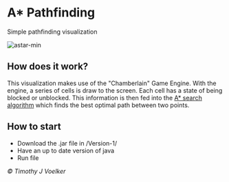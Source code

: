 # A* Pathfinding
Simple pathfinding visualization

![astar-min](https://user-images.githubusercontent.com/39393627/53691903-88984480-3d4c-11e9-95f1-62a88220cd58.gif)

## How does it work?
This visualization makes use of the "Chamberlain" Game Engine. With the engine, a series of cells is draw to the screen. Each cell has a state of being blocked or unblocked. This information is then fed into the [A* search algorithm](https://en.wikipedia.org/wiki/A*_search_algorithm) which finds the best optimal path between two points.

## How to start
* Download the .jar file in /Version-1/
* Have an up to date version of java
* Run file

*© Timothy J Voelker*
